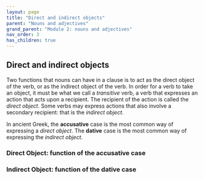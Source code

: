 ```yaml
---
layout: page
title: "Direct and indirect objects"
parent: "Nouns and adjectives"
grand_parent: "Module 2: nouns and adjectives"
nav_order: 3
has_children: true
---
```


## Direct and indirect objects

Two functions that nouns can have in a clause is to act as the direct object of the verb, or as the indirect object of the verb. In order for a verb to take an object, it must be what we call a *transitive* verb, a verb that expresses an action that acts upon a recipient. The recipient of the action is called the *direct object*. Some verbs may express actions that also involve a secondary recipient: that is the *indirect object*. 

In ancient Greek, the **accusative** case is the most common way of expressing a *direct object*. The **dative** case is the most common way of expressing the *indirect object*.

### Direct Object: function of the accusative case




### Indirect Object: function of the dative case
